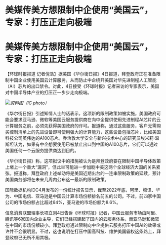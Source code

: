 # 美媒传美方想限制中企使用“美国云”，专家：打压正走向极端

# 美媒传美方想限制中企使用“美国云”，专家：打压正走向极端

【环球时报报道
记者倪浩】据美国《华尔街日报》4日报道，拜登政府正在准备限制中国企业使用美国云计算服务，从而防止中企绕开美国对华先进制程人工智能（AI）芯片的出口禁令。对此，4日接受《环球时报》记者采访的专家表示，美国对中国半导体产业的打压正一步步走向极端。

![](https://inews.gtimg.com/om_bt/OwpUYL7pjrXeLcet0S7KbngWksO9qbQjgQvxfEAVLVzv0AA/1000)_资料图（IC
photo）_

《华尔街日报》引述知情人士的话表示，这项新的限制政策如被实施，美国政府可能会要求亚马逊、微软等美国云服务提供商在向中企提供使用先进制程AI芯片的云计算服务之前，必须先获得美国政府的许可。报道称，通过这些服务，客户无需购买控制清单上的先进设备即可使用强大的计算能力，这些设备包括芯片，比如美国科技公司英伟达的A100芯片。乔治敦大学安全与新兴技术中心的研究员埃米莉·温斯坦认为，如果有中企想要使用已被禁止出口到中国的A100芯片，它们可以通过美国任何一个云服务提供商达到目的。

《华尔街日报》称，这项拟议中的措施被认为是拜登政府要在限制中国半导体政策上堵上一个重大“漏洞”，但此举可能进一步加剧中美这两个全球经济大国的关系紧张。报道称，拜登政府上述举动将是美国近期出台的一连串限制政策的延续，预计美国商务部将在未来几周内公布这一最新的限制政策。

国际数据机构IDC4月发布的一份统计报告显示，截至2022年底，阿里、腾讯、华为、中国电信、亚马逊是中国云计算市场份额排名前五的公司。不过，前四家中国公司的市场份额占比超过64%，亚马逊的市场份额为8.6%。

信息消费联盟理事长项立刚4日告诉《环球时报》记者，中国云服务市场由阿里、腾讯等6家国内企业主导，它们已经搭建起了国内的云服务体系，而亚马逊和微软在中国的市场份额较小。拜登政府通过限制向中企提供云服务打压中国AI的效果或许并不会很明显。不过，这也说明在打压中国高科技、维护美国霸权这条路上，拜登政府已无所不用其极。

